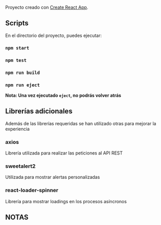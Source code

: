 Proyecto creado con [Create React App](https://github.com/facebook/create-react-app).

## Scripts

En el directorio del proyecto, puedes ejecutar:

### `npm start`

### `npm test`

### `npm run build`

### `npm run eject`

**Nota: Una vez ejecutado `eject`, no podrás volver atrás**


## Librerías adicionales

Además de las librerías requeridas se han utilizado otras para mejorar la experiencia

### axios

Librería utilizada para realizar las peticiones al API REST

### sweetalert2

Utilizada para mostrar alertas personalizadas 

### react-loader-spinner

Librería para mostrar loadings en los procesos asíncronos


## NOTAS

